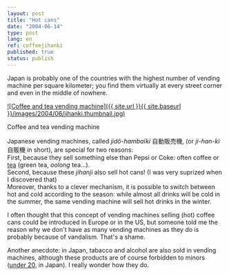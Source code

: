 ```yaml
---
layout: post
title: "Hot cans"
date: "2004-06-14"
type: post
lang: en
ref: coffeejihanki
published: true
status: publish
---
```




Japan is probably one of the countries with the highest number of vending machine per square kilometer; you find them virtually at every street corner and even in the middle of nowhere.

 

[![Coffee and tea vending machine]({{ site.url }}{{ site.baseurl }}/images/2004/06/jihanki.thumbnail.jpg)](http://www.japonophile.com/wp-content/uploads/2004-2006/jihanki.jpg "Coffee and tea vending machine")

Coffee and tea vending machine

Japanese vending machines, called _jidô-hambaïki_ 自動販売機, (or _ji-han-ki_ 自販機 in short), are special for two reasons:  
First, because they sell something else than Pepsi or Coke: often coffee or [tea](http://www.japonophile.com/article_ocha_en.html) (green tea, _oolong_ tea...).  
Second, because these _jihanji_ also sell hot cans! (I was very suprized when I discovered that)  
Moreover, thanks to a clever mechanism, it is possible to switch between hot and cold according to the season: while almost all drinks will be cold in the summer, the same vending machine will sell hot drinks in the winter.

I often thought that this concept of vending machines selling (hot) coffee cans could be introduced in Europe or in the US, but someone told me the reason why we don't have as many vending machines as they do is probably because of vandalism. That's a shame.

Another anecdote: in Japan, tabacco and alcohol are also sold in vending machines, although these products are of course forbidden to minors ([under 20](http://www.japonophile.com/article_seijinshiki_en.html), in Japan). I really wonder how they do.


